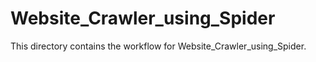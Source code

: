 # Website_Crawler_using_Spider

This directory contains the workflow for Website_Crawler_using_Spider.

